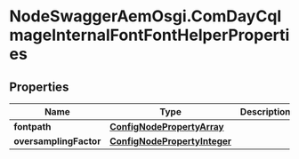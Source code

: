 # NodeSwaggerAemOsgi.ComDayCqImageInternalFontFontHelperProperties

## Properties
Name | Type | Description | Notes
------------ | ------------- | ------------- | -------------
**fontpath** | [**ConfigNodePropertyArray**](ConfigNodePropertyArray.md) |  | [optional] 
**oversamplingFactor** | [**ConfigNodePropertyInteger**](ConfigNodePropertyInteger.md) |  | [optional] 


